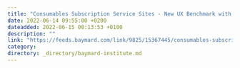```yaml
---
title: "Consumables Subscription Service Sites - New UX Benchmark with over 3,000 Performance Scores and 2,300 Best Practice Examples"
date: 2022-06-14 09:55:00 +0200
dateadded: 2022-06-15 00:13:53 +0100
description: ""
link: "https://feeds.baymard.com/link/9825/15367445/consumables-subscription-services-benchmark"
category:
directory: _directory/baymard-institute.md
---
```

